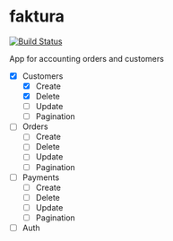 # faktura
[![Build Status](http://kozinaki.net/api/badges/kozinaki/faktura/status.svg)](http://kozinaki.net/kozinaki/faktura)

App for accounting orders and customers

- [x] Customers
  - [x] Create
  - [x] Delete
  - [ ] Update
  - [ ] Pagination
- [ ] Orders
  - [ ] Create
  - [ ] Delete
  - [ ] Update
  - [ ] Pagination
- [ ] Payments
  - [ ] Create
  - [ ] Delete
  - [ ] Update
  - [ ] Pagination
- [ ] Auth
